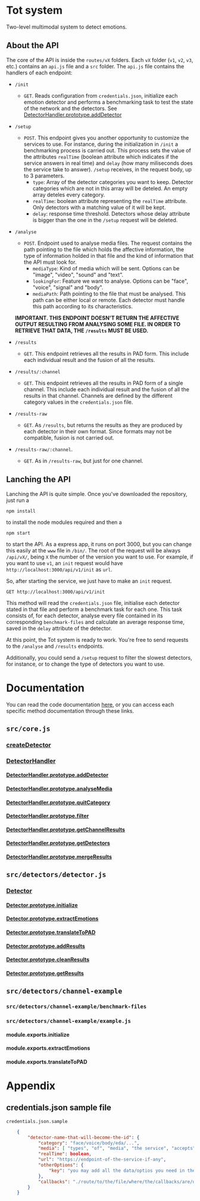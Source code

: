 # Tot system
Two-level multimodal system to detect emotions.

## About the API
The core of the API is inside the `routes/vX` folders. Each `vX` folder (`v1`, `v2`, `v3`, etc.) contains an `api.js` file and a `src` folder. The `api.js` file contains the handlers of each endpoint:

* `/init`
	* `GET`. Reads configuration from `credentials.json`, initialize each emotion detector and performs a benchmarking task to test the state of the network and the detectors. See [DetectorHandler.prototype.addDetector](#detectorhandlerprototypeadddetector)
* `/setup`
	* `POST`. This endpoint gives you another opportunity to customize the services to use. For instance, during the initialization in `/init` a benchmarking process is carried out. This process sets the value of the attributes `realTime` (boolean attribute which indicates if the service answers in real time) and `delay` (how many miliseconds does the service take to answer). `/setup` receives, in the request body, up to 3 parameters.
		* `type`:  Array of the detector categories you want to keep. Detector categories which are not in this array will be deteled. An empty array deteles every category.
		* `realTime`: boolean attribute representing the `realTime` attribute. Only detectors with a matching value of it will be kept.
		* `delay`: response time threshold. Detectors whose delay attribute is bigger than the one in the `/setup` request will be deleted. 
* `/analyse`
	* `POST`. Endpoint used to analyse media files. The request contains the path pointing to the file which holds the affective information, the type of information holded in that file and the kind of information that the API must look for. 
		* `mediaType`: Kind of media which will be sent. Options can be "image", "video", "sound" and "text".
		* `lookingFor`: Feature we want to analyse. Options can be "face", "voice", "signal" and "body".
		* `mediaPath`: Path pointing to the file that must be analysed. This path can be either local or remote. Each detector must handle this path according to its characteristics.

	**IMPORTANT. THIS ENDPOINT DOESN'T RETURN THE AFFECTIVE OUTPUT RESULTING FROM ANALYSING SOME FILE. IN ORDER TO RETRIEVE THAT DATA, THE `/results` MUST BE USED.**
* `/results`
  * `GET`. This endpoint retrieves all the results in PAD form. This include each individual result and the fusion of all the results.
* `/results/:channel`
  * `GET`. This endpoint retrieves all the results in PAD form of a single channel. This include each individual result and the fusion of all the results in that channel. Channels are defined by the different category values in the `credentials.json` file.
* `/results-raw`
  * `GET`. As `/results`, but returns the results as they are produced by each detector in their own format. Since formats may not be compatible, fusion is not carried out.
* `/results-raw/:channel`. 
  *  `GET`. As in `/results-raw`, but just for one channel.

## Lanching the API

Lanching the API is quite simple. Once you've downloaded the repository, just run a

```
npm install
```
to install the node modules required and then a 
```
npm start
```
to start the API. As a express app, it runs on port 3000, but you can change this easily at the `www` file in `/bin/`. 
The root of the request will be always `/api/vX/`, being `X` the number of the version you want to use. For example, if you want to use `v1`, an `init` request would have `http://localhost:3000/api/v1/init` as `url`.

So, after starting the service, we just have to make an `init` request.

```
GET http://localhost:3000/api/v1/init
```

This method will read the `credentials.json` file, initialise each detector stated in that file and perform a benchmark task for each one. This task consists of, for each detector, analyse every file contained in its corresponding `benchmark-files`	and calculate an average response time, saved in the `delay` attribute of the detector.

At this point, the Tot system is ready to work. You're free to send requests to the `/analyse` and `/results` endpoints.

Additionally, you could send a `/setup` request to filter the slowest detectors, for instance, or to change the type of detectors you want to use. 
# Documentation

You can read the code documentation [here](https://josegarciaclm95.github.io/tot-system/docs/v1/), or you can access each specific method documentation through these links.

## `src/core.js`

### [createDetector](https://josegarciaclm95.github.io/tot-system/docs/v1/module-Core.html#.createDetector)

### [DetectorHandler](https://josegarciaclm95.github.io/tot-system/docs/v1/DetectorHandler.html)

#### [DetectorHandler.prototype.addDetector](https://josegarciaclm95.github.io/tot-system/docs/v1/DetectorHandler.html#.addDetector)

#### [DetectorHandler.prototype.analyseMedia](https://josegarciaclm95.github.io/tot-system/docs/v1/DetectorHandler.html#.analyseMedia)

#### [DetectorHandler.prototype.quitCategory](https://josegarciaclm95.github.io/tot-system/docs/v1/DetectorHandler.html#.quitCategory)

#### [DetectorHandler.prototype.filter](https://josegarciaclm95.github.io/tot-system/docs/v1/DetectorHandler.html#.filter)

#### [DetectorHandler.prototype.getChannelResults](https://josegarciaclm95.github.io/tot-system/docs/v1/DetectorHandler.html#.getChannelResults)

#### [DetectorHandler.prototype.getDetectors](https://josegarciaclm95.github.io/tot-system/docs/v1/DetectorHandler.html#.getDetectors)

#### [DetectorHandler.prototype.mergeResults]()

## `src/detectors/detector.js`

### [Detector](https://josegarciaclm95.github.io/tot-system/docs/v1/Detector.html)

#### [Detector.prototype.initialize](https://josegarciaclm95.github.io/tot-system/docs/v1/Detector.html#.initialize)

#### [Detector.prototype.extractEmotions](https://josegarciaclm95.github.io/tot-system/docs/v1/Detector.html#.extractEmotions)

#### [Detector.prototype.translateToPAD](https://josegarciaclm95.github.io/tot-system/docs/v1/Detector.html#.translateToPAD)

#### [Detector.prototype.addResults](https://josegarciaclm95.github.io/tot-system/docs/v1/Detector.html#.addResults)

#### [Detector.prototype.cleanResults](https://josegarciaclm95.github.io/tot-system/docs/v1/Detector.html#.cleanResults)

#### [Detector.prototype.getResults](https://josegarciaclm95.github.io/tot-system/docs/v1/Detector.html#.getResults)

## `src/detectors/channel-example`

### `src/detectors/channel-example/benchmark-files`

### `src/detectors/channel-example/example.js`

#### module.exports.initialize

#### module.exports.extractEmotions

#### module.exports.translateToPAD

# Appendix

## credentials.json sample file
`credentials.json.sample`
```json
	{
		"detector-name-that-will-become-the-id": {
			"category": "face/voice/body/eda/...",
			"media": [ "types", "of", "media", "the service", "accepts", "for", "analysis", "such us", "image", "video", "text", "sound", "..." ],
			"realTime": boolean,
			"url": "https://endpoint-of-the-service-if-any",
			"otherOptions": {
				"key": "you may add all the data/optios you need in the otherOptions object"
			},
			"callbacks": "./route/to/the/file/where/the/callbacks/are/defined.js"
		}
	}
```







